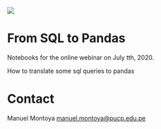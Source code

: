 ![](https://images-cdn.9gag.com/photo/aXYdEYV_460s.jpg)

# From SQL to Pandas
Notebooks for the online webinar on July tth, 2020.

How to translate some sql queries to pandas

# Contact 
Manuel Montoya
manuel.montoya@pucp.edu.pe

